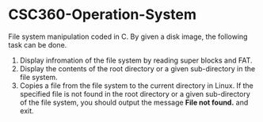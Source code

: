# CSC360-Operation-System

File system manipulation coded in C. By given a disk image, the following task can be done. 
1. Display infromation of the file system by reading super blocks and FAT.
2. Display the contents of the root directory or a given sub-directory in the file system.
3. Copies a file from the file system to the current directory in Linux. If the specified file is not found in the root directory or a given sub-directory of the file system, you should output the message **File not found.** and exit.
